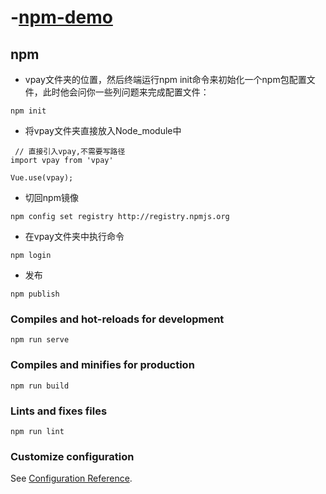 # -[npm-demo](https://juejin.cn/post/6844903679162581005)

## npm
- vpay文件夹的位置，然后终端运行npm init命令来初始化一个npm包配置文件，此时他会问你一些列问题来完成配置文件：
```
npm init
```
- 将vpay文件夹直接放入Node_module中

```
 // 直接引入vpay,不需要写路径
import vpay from 'vpay'

Vue.use(vpay);
```

- 切回npm镜像

```
npm config set registry http://registry.npmjs.org 
```

- 在vpay文件夹中执行命令

```
npm login
```

- 发布

```
npm publish
```

### Compiles and hot-reloads for development
```
npm run serve
```

### Compiles and minifies for production
```
npm run build
```

### Lints and fixes files
```
npm run lint
```

### Customize configuration
See [Configuration Reference](https://cli.vuejs.org/config/).
